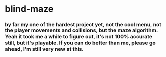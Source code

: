 # blind-maze
### by far my one of the hardest project yet, not the cool menu, not the player movements and collisions, but the maze algorithm. Yeah it took me a while to figure out, it's not 100% accurate still, but it's playable. If you can do better than me, please go ahead, I'm still very new at this.
